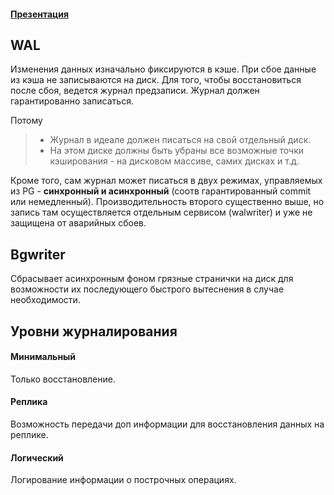 #### [Презентация](https://www.youtube.com/watch?v=3EactzfMjOs&list=PLaFqU3KCWw6LPcuYVymLcXl3muC45mu3e&index=8)
## WAL
Изменения данных изначально фиксируются в кэше. При сбое данные из кэша не записываются на диск.
Для того, чтобы восстановиться после сбоя, ведется журнал предзаписи. Журнал должен гарантированно записаться.

Потому
> * Журнал в идеале должен писаться на свой отдельный диск.
> * На этом диске должны быть убраны все возможные точки кэширования - на дисковом массиве, самих дисках и т.д.

Кроме того, сам журнал может писаться в двух режимах, управляемых из PG - **синхронный и асинхронный** (соотв гарантированный commit или немедленный). Производительность второго существенно выше, но запись там осуществляется отдельным сервисом (walwriter) и уже не защищена от аварийных сбоев.

## Bgwriter
Сбрасывает асинхронным фоном грязные странички на диск для возможности их последующего быстрого вытеснения в случае необходимости.

## Уровни журналирования
#### Минимальный
Только восстановление.
#### Реплика
Возможность передачи доп информации для восстановления данных на реплике.
#### Логический
Логирование информации о построчных операциях.
